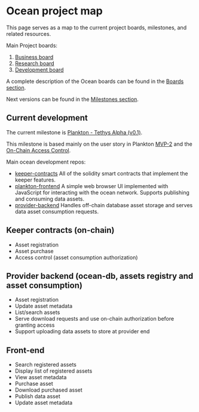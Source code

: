 # Ocean project map

This page serves as a map to the current project boards, milestones, and related resources.

Main Project boards:
1. [Business board](https://github.com/oceanprotocol/ocean/projects/1)
1. [Research board](https://github.com/oceanprotocol/ocean/projects/3)
1. [Development board](https://github.com/oceanprotocol/ocean/projects/2)

A complete description of the Ocean boards can be found in the [Boards section](doc/alm/boards.md).

Next versions can be found in the [Milestones section](https://github.com/oceanprotocol/ocean/milestones).

## Current development
The current milestone is [Plankton - Tethys Alpha (v0.1)](https://github.com/oceanprotocol/ocean/milestone/1).

This milestone is based mainly on the user story in  Plankton [MVP-2](https://github.com/oceanprotocol/ocean/issues/39) and the [On-Chain Access Control](https://github.com/oceanprotocol/ocean/issues/9). 

Main ocean development repos:
* [keeper-contracts](https://github.com/oceanprotocol/keeper-contracts)
All of the solidity smart contracts that implement the keeper features.
* [plankton-frontend](https://github.com/oceanprotocol/plankton-frontend)
A simple web browser UI implemented with JavaScript for interacting with the ocean network. Supports publishing and consuming data assets.
* [provider-backend](https://github.com/oceanprotocol/provider-backend)
Handles off-chain database asset storage and serves data asset consumption requests.


## Keeper contracts (on-chain)
* Asset registration
* Asset purchase
* Access control (asset consumption authorization)

## Provider backend (ocean-db, assets registry and asset consumption)
* Asset registration
* Update asset metadata
* List/search assets
* Serve download requests and use on-chain authorization before granting access
* Support uploading data assets to store at provider end

## Front-end
* Search registered assets
* Display list of registered assets
* View asset metadata
* Purchase asset
* Download purchased asset
* Publish data asset
* Update asset metadata

